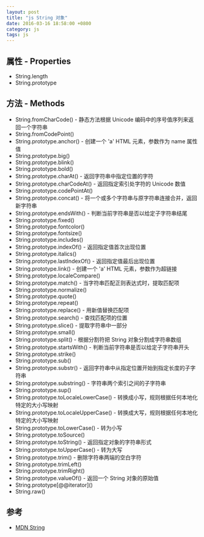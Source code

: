 ```yaml
---
layout: post
title: "js String 对象"
date: 2016-03-16 18:58:00 +0800
category: js
tags: js
---
```


## 属性 - Properties
* String.length
* String.prototype

## 方法 - Methods
* String.fromCharCode() - 静态方法根据 Unicode 编码中的序号值序列来返回一个字符串
* String.fromCodePoint()
* String.prototype.anchor() - 创建一个 'a' HTML 元素，参数作为 name 属性值
* String.prototype.big()
* String.prototype.blink()
* String.prototype.bold()
* String.prototype.charAt() - 返回字符串中指定位置的字符
* String.prototype.charCodeAt() - 返回指定索引处字符的 Unicode 数值
* String.prototype.codePointAt()
* String.prototype.concat() - 将一个或多个字符串与原字符串连接合并，返回新字符串
* String.prototype.endsWith() - 判断当前字符串是否以给定子字符串结尾
* String.prototype.fixed()
* String.prototype.fontcolor()
* String.prototype.fontsize()
* String.prototype.includes()
* String.prototype.indexOf() - 返回指定值首次出现位置
* String.prototype.italics()
* String.prototype.lastIndexOf() - 返回指定值最后出现位置
* String.prototype.link() - 创建一个 'a' HTML 元素，参数作为超链接
* String.prototype.localeCompare()
* String.prototype.match() - 当字符串匹配正则表达式时，提取匹配项
* String.prototype.normalize()
* String.prototype.quote()
* String.prototype.repeat()
* String.prototype.replace() - 用新值替换匹配项
* String.prototype.search() - 查找匹配项的位置
* String.prototype.slice() - 提取字符串中一部分
* String.prototype.small()
* String.prototype.split() - 根据分割符把 String 对象分割成字符串数组
* String.prototype.startsWith() - 判断当前字符串是否以给定子字符串开头
* String.prototype.strike()
* String.prototype.sub()
* String.prototype.substr() - 返回字符串中从指定位置开始到指定长度的子字符串
* String.prototype.substring() - 字符串两个索引之间的子字符串
* String.prototype.sup()
* String.prototype.toLocaleLowerCase() - 转换成小写，规则根据任何本地化特定的大小写映射
* String.prototype.toLocaleUpperCase() - 转换成大写，规则根据任何本地化特定的大小写映射
* String.prototype.toLowerCase() - 转为小写
* String.prototype.toSource()
* String.prototype.toString() - 返回指定对象的字符串形式
* String.prototype.toUpperCase() - 转为大写
* String.prototype.trim() - 删除字符串两端的空白字符
* String.prototype.trimLeft()
* String.prototype.trimRight()
* String.prototype.valueOf() - 返回一个 String 对象的原始值
* String.prototype\[@@iterator\]()
* String.raw()

## 参考
* [MDN String](https://developer.mozilla.org/en-US/docs/Web/JavaScript/Reference/Global_Objects/String)